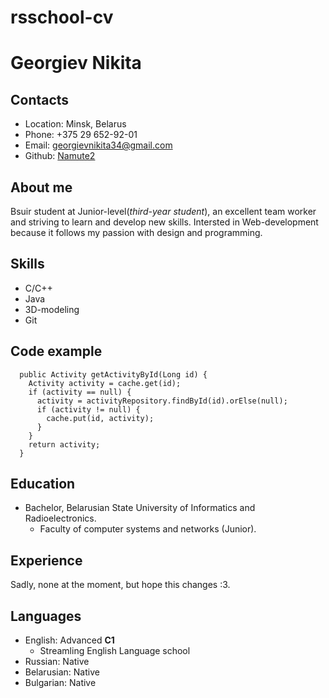 # rsschool-cv

# Georgiev Nikita
## Contacts

* Location: Minsk, Belarus
* Phone: +375 29 652-92-01
* Email: georgievnikita34@gmail.com
* Github: [Namute2](https://github.com/Namute2)

## About me
Bsuir student at Junior-level(*third-year student*), an excellent team worker and striving to learn and develop new skills.
Intersted in Web-development because it follows my passion with design and programming.

## Skills

* C/C++
* Java
* 3D-modeling
* Git

## Code example
```
  public Activity getActivityById(Long id) {
    Activity activity = cache.get(id);
    if (activity == null) {
      activity = activityRepository.findById(id).orElse(null);
      if (activity != null) {
        cache.put(id, activity);
      }
    }
    return activity;
  }
```
## Education

* Bachelor, Belarusian State University of Informatics and Radioelectronics.
    * Faculty of computer systems and networks (Junior).

## Experience

Sadly, none at the moment, but hope this changes :3.

## Languages 

* English: Advanced **C1**
    * Streamling English Language school 
* Russian: Native
* Belarusian: Native
* Bulgarian: Native